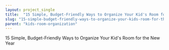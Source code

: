 ```yaml
---
layout: project_single
title:  "15 Simple, Budget-Friendly Ways to Organize Your Kid's Room for the New Year"
slug: "15-simple-budget-friendly-ways-to-organize-your-kids-room-for-the-new-year"
parent: "kids-room-organization"
---
```

15 Simple, Budget-Friendly Ways to Organize Your Kid's Room for the New Year